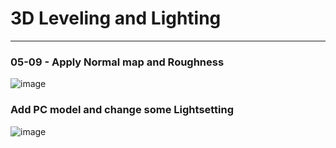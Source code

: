# 3D Leveling and Lighting
---
### 05-09 - Apply Normal map and Roughness
![image](https://github.com/kcasl/3D-PC-three.js/assets/93076513/2b35f16d-c8f0-45a3-a0a7-e42c844b2b7b)

### Add PC model and change some Lightsetting
![image](https://github.com/kcasl/3D-PC-three.js/assets/93076513/7f7ad7e2-5462-40d0-93f8-01f60fa20d97)
